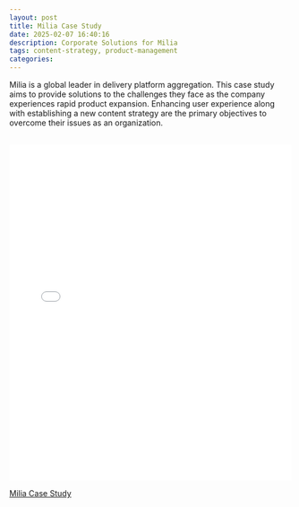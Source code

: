 ```yaml
---
layout: post
title: Milia Case Study
date: 2025-02-07 16:40:16
description: Corporate Solutions for Milia
tags: content-strategy, product-management
categories:
---
```


Milia is a global leader in delivery platform aggregation. This case study aims to provide solutions to the challenges they face as the company
experiences rapid product expansion. Enhancing user experience along with establishing a new content strategy are the primary objectives to overcome
their issues as an organization.

<br />

<iframe src="[/Users/hoodrich/Downloads/Milia Case Study (1).pptx](https://docs.google.com/presentation/d/1-tVvVKVTlVyF7z3efYh3q0mSY0mIxL_zHaZ_IfH4uwk/edit?usp=drive_link)" width="100%" height="600px" frameborder="0"> </iframe>

<object>[Milia Case Study](https://docs.google.com/presentation/d/1-tVvVKVTlVyF7z3efYh3q0mSY0mIxL_zHaZ_IfH4uwk/edit?usp=sharing)</object>